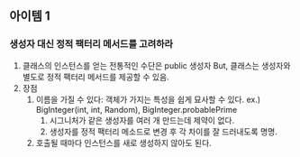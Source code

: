 ## 아이템 1
### 생성자 대신 정적 팩터리 메서드를 고려하라

1. 클래스의 인스턴스를 얻는 전통적인 수단은 public 생성자 But, 클래스는 생성자와 별도로 정적 팩터리 메서드를 제공할 수 있음.
1. 장점
	1. 이름을 가질 수 있다: 객체가 가지는 특성을 쉽게 묘사할 수 있다. ex.) BigInteger(int, int, Random), BigInteger.probablePrime
		1. 시그니처가 같은 생성자를 여러 개 만드는데 제약이 없다. 
		1. 생성자를 정적 팩터리 메소드로 변경 후 각 차이를 잘 드러내도록 명명. 
	1. 호출될 때마다 인스턴스를 새로 생성하지 않아도 된다.
